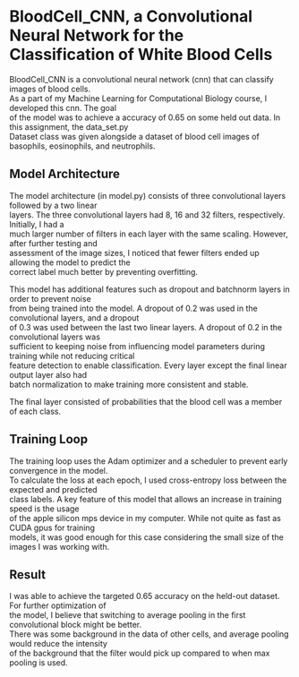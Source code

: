 BloodCell_CNN, a Convolutional Neural Network for the Classification of White Blood Cells
=========================================================================================

BloodCell_CNN is a convolutional neural network (cnn) that can classify images of blood cells.  
As a part of my Machine Learning for Computational Biology course, I developed this cnn. The goal  
of the model was to achieve a accuracy of 0.65 on some held out data. In this assignment, the data_set.py  
Dataset class was given alongside a dataset of blood cell images of basophils, eosinophils, and neutrophils.  
  
Model Architecture
------------------
  
The model architecture (in model.py) consists of three convolutional layers followed by a two linear  
layers. The three convolutional layers had 8, 16 and 32 filters, respectively. Initially, I had a  
much larger number of filters in each layer with the same scaling. However, after further testing and  
assessment of the image sizes, I noticed that fewer filters ended up allowing the model to predict the  
correct label much better by preventing overfitting.  
  
This model has additional features such as dropout and batchnorm layers in order to prevent noise  
from being trained into the model. A dropout of 0.2 was used in the convolutional layers, and a dropout  
of 0.3 was used between the last two linear layers. A dropout of 0.2 in the convolutional layers was  
sufficient to keeping noise from influencing model parameters during training while not reducing critical  
feature detection to enable classification. Every layer except the final linear output layer also had  
batch normalization to make training more consistent and stable.  
  
The final layer consisted of probabilities that the blood cell was a member of each class.  
  
Training Loop
-------------
  
The training loop uses the Adam optimizer and a scheduler to prevent early convergence in the model.  
To calculate the loss at each epoch, I used cross-entropy loss between the expected and predicted  
class labels. A key feature of this model that allows an increase in training speed is the usage  
of the apple silicon mps device in my computer. While not quite as fast as CUDA gpus for training  
models, it was good enough for this case considering the small size of the images I was working with.  
  
Result
------
  
I was able to achieve the targeted 0.65 accuracy on the held-out dataset. For further optimization of  
the model, I believe that switching to average pooling in the first convolutional block might be better.  
There was some background in the data of other cells, and average pooling would reduce the intensity  
of the background that the filter would pick up compared to when max pooling is used.